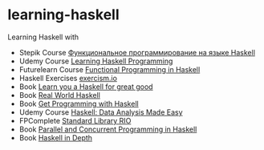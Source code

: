 # learning-haskell
Learning Haskell with

* Stepik Course [Функциональное программирование на языке Haskell](https://stepik.org/course/75)
* Udemy Course [Learning Haskell Programming](https://www.udemy.com/learning-haskell-programming/)
* Futurelearn Course [Functional Programming in Haskell](https://www.futurelearn.com/courses/functional-programming-haskell/)
* Haskell Exercises [exercism.io](http://exercism.io/languages/haskell/about)
* Book [Learn you a Haskell for great good](http://learnyouahaskell.com/)
* Book [Real World Haskell](http://book.realworldhaskell.org/read/)
* Book [Get Programming with Haskell](https://livebook.manning.com/#!/book/get-programming-with-haskell)
* Udemy Course [Haskell: Data Analysis Made Easy](https://www.udemy.com/haskell-data-analysis-made-easy)
* FPComplete [Standard Library RIO](https://haskell.fpcomplete.com/library/rio)
* Book [Parallel and Concurrent Programming in Haskell](https://simonmar.github.io/pages/pcph.html)
* Book [Haskell in Depth](https://www.manning.com/books/haskell-in-depth)
